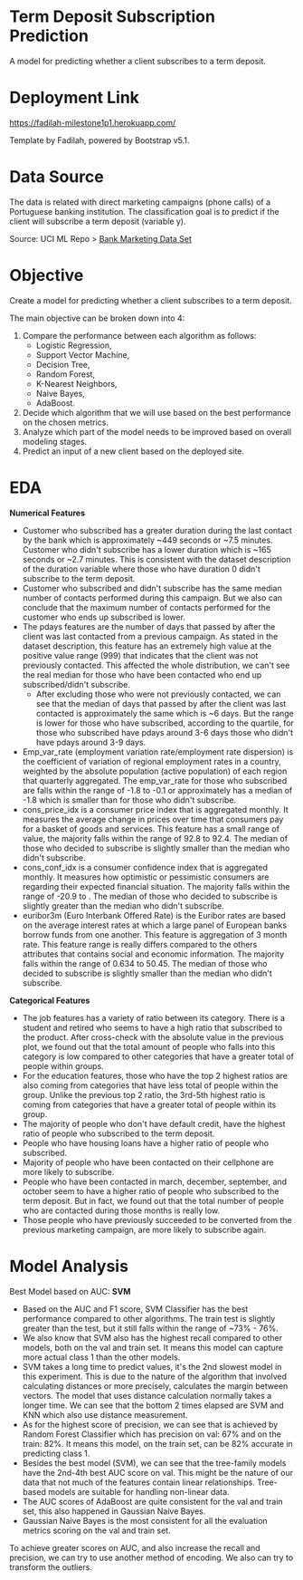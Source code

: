 # Term Deposit Subscription Prediction
A model for predicting whether a client subscribes to a term deposit.

# Deployment Link
https://fadilah-milestone1p1.herokuapp.com/

Template by Fadilah, powered by Bootstrap v5.1.

# Data Source
The data is related with direct marketing campaigns (phone calls) of a Portuguese banking institution. The classification goal is to predict if the client will subscribe a term deposit (variable y).

Source: UCI ML Repo > <a href="https://archive.ics.uci.edu/ml/datasets/Bank+Marketing">Bank Marketing Data Set</a>

# Objective
Create a model for predicting whether a client subscribes to a term deposit.

The main objective can be broken down into 4:
1. Compare the performance between each algorithm as follows:
    - Logistic Regression,
    - Support Vector Machine,
    - Decision Tree,
    - Random Forest,
    - K-Nearest Neighbors,
    - Naive Bayes,
    - AdaBoost.
2. Decide which algorithm that we will use based on the best performance on the chosen metrics.
3. Analyze which part of the model needs to be improved based on overall modeling stages.
4. Predict an input of a new client based on the deployed site.

# EDA
**Numerical Features**
- Customer who subscribed has a greater duration during the last contact by the bank which is approximately ~449 seconds or ~7.5 minutes. Customer who didn't subscribe has a lower duration which is ~165 seconds or ~2.7 minutes. This is consistent with the dataset description of the duration variable where those who have duration 0 didn't subscribe to the term deposit.
- Customer who subscribed and didn't subscribe has the same median number of contacts performed during this campaign. But we also can conclude that the maximum number of contacts performed for the customer who ends up subscribed is lower.
- The pdays features are the number of days that passed by after the client was last contacted from a previous campaign. As stated in the dataset description, this feature has an extremely high value at the positive value range (999) that indicates that the client was not previously contacted. This affected the whole distribution, we can't see the real median for those who have been contacted who end up subscribed/didn't subscribe.
    - After excluding those who were not previously contacted, we can see that the median of days that passed by after the client was last contacted is approximately the same which is ~6 days. But the range is lower for those who have subscribed, according to the quartile, for those who subscribed have pdays around 3-6 days those who didn't have pdays around 3-9 days.
- Emp_var_rate (employment variation rate/employment rate dispersion) is the coefficient of variation of regional employment rates in a country, weighted by the absolute population (active population) of each region that quarterly aggregated. The emp_var_rate for those who subscribed are falls within the range of -1.8 to -0.1 or approximately has a median of -1.8 which is smaller than for those who didn't subscribe.
- cons_price_idx is a consumer price index that is aggregated monthly. It measures the average change in prices over time that consumers pay for a basket of goods and services. This feature has a small range of value, the majority falls within the range of 92.8 to 92.4. The median of those who decided to subscribe is slightly smaller than the median who didn't subscribe.
- cons_conf_idx is a consumer confidence index that is aggregated monthly. It measures how optimistic or pessimistic consumers are regarding their expected financial situation. The majority falls within the range of -20.9 to . The median of those who decided to subscribe is slightly greater than the median who didn't subscribe.
- euribor3m (Euro Interbank Offered Rate) is the Euribor rates are based on the average interest rates at which a large panel of European banks borrow funds from one another. This feature is aggregation of 3 month rate. This feature range is really differs compared to the others attributes that contains social and economic information. The majority falls within the range of 0.634 to 50.45. The median of those who decided to subscribe is slightly smaller than the median who didn't subscribe.

**Categorical Features**
- The job features has a variety of ratio between its category. There is a student and retired who seems to have a high ratio that subscribed to the product. After cross-check with the absolute value in the previous plot, we found out that the total amount of people who falls into this category is low compared to other categories that have a greater total of people within groups.
- For the education features, those who have the top 2 highest ratios are also coming from categories that have less total of people within the group. Unlike the previous top 2 ratio, the 3rd-5th highest ratio is coming from categories that have a greater total of people within its group.
- The majority of people who don't have default credit, have the highest ratio of people who subscribed to the term deposit.
- People who have housing loans have a higher ratio of people who subscribed.
- Majority of people who have been contacted on their cellphone are more likely to subscribe.
- People who have been contacted in march, december, september, and october seem to have a higher ratio of people who subscribed to the term deposit. But in fact, we found out that the total number of people who are contacted during those months is really low.
- Those people who have previously succeeded to be converted from the previous marketing campaign, are more likely to subscribe again.

# Model Analysis
Best Model based on AUC: **SVM**

- Based on the AUC and F1 score, SVM Classifier has the best performance compared to other algorithms. The train test is slightly greater than the test, but it still falls within the range of ~73% - 76%.
- We also know that SVM also has the highest recall compared to other models, both on the val and train set. It means this model can capture more actual class 1 than the other models.
- SVM takes a long time to predict values, it's the 2nd slowest model in this experiment. This is due to the nature of the algorithm that involved calculating distances or more precisely, calculates the margin between vectors. The model that uses distance calculation normally takes a longer time. We can see that the bottom 2 times elapsed are SVM and KNN which also use distance measurement.
- As for the highest score of precision, we can see that is achieved by Random Forest Classifier which has precision on val: 67% and on the train: 82%. It means this model, on the train set, can be 82% accurate in predicting class 1.
- Besides the best model (SVM), we can see that the tree-family models have the 2nd-4th best AUC score on val. This might be the nature of our data that not much of the features contain linear relationships. Tree-based models are suitable for handling non-linear data.
- The AUC scores of AdaBoost are quite consistent for the val and train set, this also happened in Gaussian Naive Bayes.
- Gaussian Naive Bayes is the most consistent for all the evaluation metrics scoring on the val and train set.

To achieve greater scores on AUC, and also increase the recall and precision, we can try to use another method of encoding. We also can try to transform the outliers.
